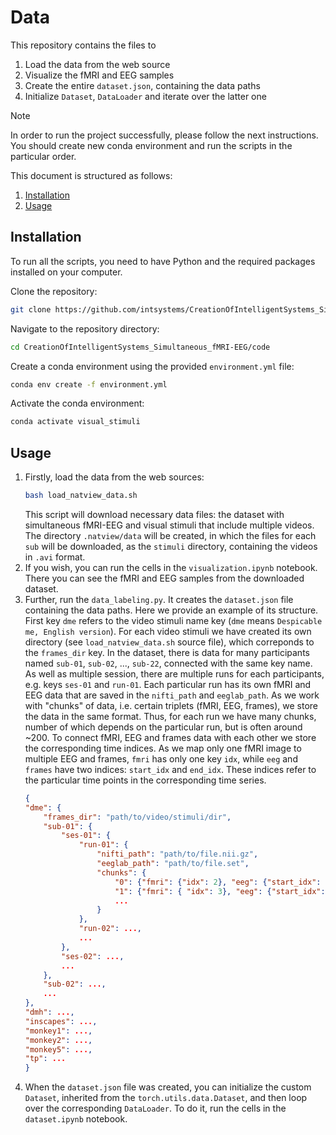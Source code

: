 # Data

This repository contains the files to
1. Load the data from the web source
2. Visualize the fMRI and EEG samples
3. Create the entire `dataset.json`, containing the data paths
4. Initialize `Dataset`, `DataLoader` and iterate over the latter one

> [!NOTE]
> In order to run the project successfully, please follow the next instructions.
> You should create new conda environment and run the scripts in the particular order.

This document is structured as follows:

1. [Installation](#installation)
2. [Usage](#usage)

## Installation <a name="installation"></a>

To run all the scripts, you need to have Python and the required packages installed on your computer.

Clone the repository:
```bash
git clone https://github.com/intsystems/CreationOfIntelligentSystems_Simultaneous_fMRI-EEG.git
```

Navigate to the repository directory:
```bash
cd CreationOfIntelligentSystems_Simultaneous_fMRI-EEG/code
```

Create a conda environment using the provided `environment.yml` file:
```bash
conda env create -f environment.yml
```

Activate the conda environment:
```bash
conda activate visual_stimuli
```

## Usage <a name="usage"></a>

1. Firstly, load the data from the web sources:
    ```bash
    bash load_natview_data.sh
    ```
    This script will download necessary data files: the dataset with simultaneous fMRI-EEG and visual stimuli that include multiple videos.
    The directory `.natview/data` will be created, in which the files for each `sub` will be downloaded, as the `stimuli` directory, containing the videos in `.avi` format.
2. If you wish, you can run the cells in the `visualization.ipynb` notebook. There you can see the fMRI and EEG samples from the downloaded dataset.
3. Further, run the `data_labeling.py`. It creates the `dataset.json` file containing the data paths. Here we provide an example of its structure. First key `dme` refers to the video stimuli name key (`dme` means `Despicable me, English version`). For each video stimuli we have created its own directory (see `load_natview_data.sh` source file), which correponds to the `frames_dir` key. In the dataset, there is data for many participants named `sub-01`, `sub-02`, ..., `sub-22`, connected with the same key name. As well as multiple session, there are multiple runs for each participants, e.g. keys `ses-01` and `run-01`. Each particular run has its own fMRI and EEG data that are saved in the `nifti_path` and `eeglab_path`. As we work with "chunks" of data, i.e. certain triplets (fMRI, EEG, frames), we store the data in the same format. Thus, for each run we have many chunks, number of which depends on the particular run, but is often around ~200. To connect fMRI, EEG and frames data with each other we store the corresponding time indices. As we map only one fMRI image to multiple EEG and frames, `fmri` has only one key `idx`, while `eeg` and `frames` have two indices: `start_idx` and `end_idx`. These indices refer to the particular time points in the corresponding time series.
    ```json
    {
    "dme": {
        "frames_dir": "path/to/video/stimuli/dir",
        "sub-01": {
            "ses-01": {
                "run-01": {
                    "nifti_path": "path/to/file.nii.gz",
                    "eeglab_path": "path/to/file.set",
                    "chunks": {
                        "0": {"fmri": {"idx": 2}, "eeg": {"start_idx": 0, "end_idx": 524}, "frames": {"start_idx": 0, "end_idx": 5}},
                        "1": {"fmri": { "idx": 3}, "eeg": {"start_idx": 525, "end_idx": 1049}, "frames": { "start_idx": 6, "end_idx": 11}},
                        ...
                    }
                },
                "run-02": ...,
                ...
            },
            "ses-02": ...,
            ...
        },
        "sub-02": ...,
        ...
    },
    "dmh": ...,
    "inscapes": ...,
    "monkey1": ...,
    "monkey2": ...,
    "monkey5": ...,
    "tp": ...
    }
    ```
4. When the `dataset.json` file was created, you can initialize the custom `Dataset`, inherited from the `torch.utils.data.Dataset`, and then loop over the corresponding `DataLoader`. To do it, run the cells in the `dataset.ipynb` notebook.